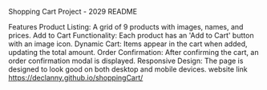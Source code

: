 


Shopping Cart Project - 2029 README



Features
Product Listing: A grid of 9 products with images, names, and prices.
Add to Cart Functionality: Each product has an 'Add to Cart' button with an image icon.
Dynamic Cart: Items appear in the cart when added, updating the total amount.
Order Confirmation: After confirming the cart, an order confirmation modal is displayed.
Responsive Design: The page is designed to look good on both desktop and mobile devices.
   website link   https://declanny.github.io/shoppingCart/
   
